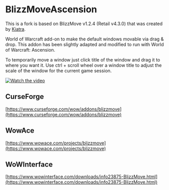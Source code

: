 # BlizzMoveAscension
This is a fork is based on BlizzMove v1.2.4 (Retail v4.3.0) that was created by [Kiatra](https://github.com/Kiatra).

World of Warcraft add-on to make the default windows movable via drag & drop.
This addon has been slightly adapted and modified to run with World of Warcraft: Ascension.

To temporarily move a window just click title of the window and drag it to where you want it.
Use ctrl + scroll wheel over a window title to adjust the scale of the window for the current game session.

[![Watch the video](https://img.youtube.com/vi/jPcpkQjCTZU/hqdefault.jpg)](https://youtu.be/jPcpkQjCTZU)

## CurseForge
[https://www.curseforge.com/wow/addons/blizzmove](https://www.curseforge.com/wow/addons/blizzmove)

## WowAce
[https://www.wowace.com/projects/blizzmove](https://www.wowace.com/projects/blizzmove)

## WoWInterface
[https://www.wowinterface.com/downloads/info23875-BlizzMove.html](https://www.wowinterface.com/downloads/info23875-BlizzMove.html)
